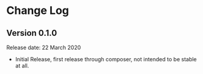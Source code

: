 # Change Log


## Version 0.1.0

Release date: 22 March 2020

- Initial Release, first release through composer, not intended to be stable at all.

